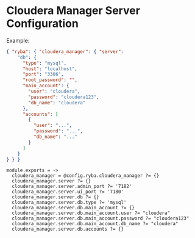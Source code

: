 
# Cloudera Manager Server Configuration

Example:

```json
{ "ryba": { "cloudera_manager": { "server":
    "db": {
      "type": "mysql",
      "host": "localhost",
      "port": "3306",
      "root_password": '',
      "main_account": {
        "user": "cloudera",
        "password": "cloudera123",
        "db_name": "cloudera"
      },
      "accounts": [
        {
          "user": "...",
          "password": "...",
          "db_name": "..."
        }
      ]
    }
} } }
```

    module.exports = ->
      cloudera_manager = @config.ryba.cloudera_manager ?= {}
      cloudera_manager.server ?= {}
      cloudera_manager.server.admin_port ?= '7182'
      cloudera_manager.server.ui_port ?= '7180'
      cloudera_manager.server.db ?= {}
      cloudera_manager.server.db.type ?= 'mysql'
      cloudera_manager.server.db.main_account ?= {}
      cloudera_manager.server.db.main_account.user ?= "cloudera"
      cloudera_manager.server.db.main_account.password ?= "cloudera123"
      cloudera_manager.server.db.main_account.db_name ?= "cloudera"
      cloudera_manager.server.db.accounts ?= {}
